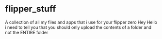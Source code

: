 # flipper_stuff
A collection of all my files and apps that i use for your flipper zero
Hey Hello i need to tell you that you should only upload the contents of a folder and not the ENTIRE folder
